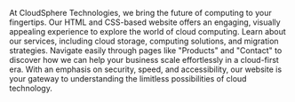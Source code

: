 At CloudSphere Technologies, we bring the future of computing to your fingertips. Our HTML and CSS-based website offers an engaging, visually appealing experience to explore the world of cloud computing. Learn about our services, including cloud storage, computing solutions, and migration strategies. Navigate easily through pages like "Products" and "Contact" to discover how we can help your business scale effortlessly in a cloud-first era. With an emphasis on security, speed, and accessibility, our website is your gateway to understanding the limitless possibilities of cloud technology.
